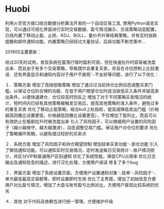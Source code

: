 # Huobi
利用火货官方接口结合数据分析算法开发的一个自动交易工具,  使用Python语言实现，可以通过可视化界面进行实时交易数据、盈亏情况展示、交易策略动态配置，已经内置了移动止盈、止损、KDJ、BOLL、量价齐升等经典策略，并有实时涨跌提醒和邮件通知功能，内置策略已经经过大量验证，后续功能不断完善中...


201905主要更新：

  经过20天的试用，发现系统在震荡行情时盈利可观，但在快速拉升时容易被洗盘出来．而且由于有多个交易策略，导致偶尔会重复买卖，并且在仓位控制上比较激进．还有界面显示和通知内容对于用户不直观＼不友好等问题，进行了以下优化：

１．策略方面
  增加了高抛低吸策略
  增加了通过过当前持仓比例动态调整买卖门槛，以保证仓位的合理的功能．在低于用户期望仓位时适当放低买入条件并提高卖出条件，以便快速建仓．仓位较高时则反之
  增加了对于不同策略买卖情况的统计，短时间内已经有其他策略被触发交易后，提高其他策略的准入条件，避免过多的重复买卖
  优化了移动止盈策略，结合boll上轨指标，提高或降低卖出门槛（价格越高回撤比设置更低，价格越低回撤比设置更高），不仅增加了盈利比，而且可以有效防止在极剧拉升时被洗盘出来
  引入了风险因子，可以根据用户设置的风险因子（越小越保守，越大越激进），动态调整交易门槛，保证用户对仓位的要求
  优化了策略循环周期，以避免错过较好的买卖点

２．系统方面
  增加了风险因子和持仓期望控制
  增加挂单买卖功能＼锁仓功能
  引入了微信通知功能，可以通知实时交易情况，定时发送每日交易统计＼账户情况统计，并区分VIP和普通用户区别通知
  优化了系统性能，降低CPU占用率
  优化日志输出及通知信息的描述，进行汉化处理，方便用户阅读
  修复了多个bug
  
３．界面方面
  增加了系统设置页面，方便用户设置通知对象＼挂单＼风险因子＼单次最低最高交易额等，即时设置即时生效
  优化了主界面，增加了初始信息方便用户对比盈亏情况，增加了大盘与账号盈亏比例对比，方便用户直观比较系统的优劣

４．其他
  对于代码及依赖包进行统一管理，方便维护升级

  
